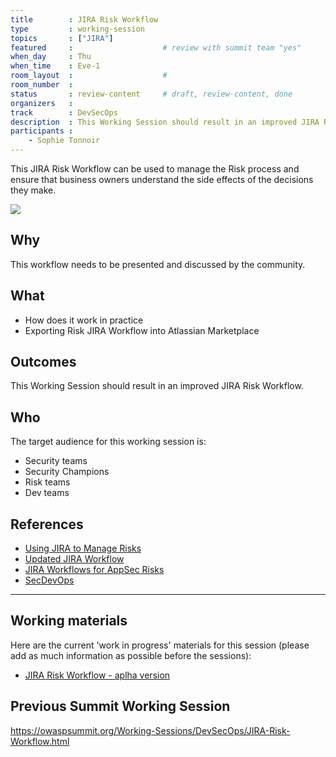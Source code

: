 ```yaml
---
title        : JIRA Risk Workflow
type         : working-session
topics       : ["JIRA"]
featured     :                    # review with summit team "yes"
when_day     : Thu
when_time    : Eve-1
room_layout  :                    #
room_number  :
status       : review-content     # draft, review-content, done
organizers   :
track        : DevSecOps
description  : This Working Session should result in an improved JIRA Risk Workflow
participants :
    - Sophie Tonnoir
---
```


This JIRA Risk Workflow can be used to manage the Risk process and ensure that business owners understand the side effects of the decisions they make.

![](https://image.slidesharecdn.com/usingjiratomanagerisks-v1-160630164521/95/using-jira-to-manage-risks-v10-owasp-app-sec-eu-june-2016-27-638.jpg?cb=1467305140)


## Why

This workflow needs to be presented and discussed by the community.

## What

 - How does it work in practice
 - Exporting Risk JIRA Workflow into Atlassian Marketplace

## Outcomes

This Working Session should result in an improved JIRA Risk Workflow.

## Who

The target audience for this working session is:

  - Security teams
  - Security Champions
  - Risk teams
  - Dev teams

## References

- [Using JIRA to Manage Risks](https://2016.appsec.eu/wp-content/uploads/2016/07/AppSecEU2016-Dinis-Cruz-Using-Jira-To-Manage-Risks.pdf)
- [Updated JIRA Workflow](http://blog.diniscruz.com/2016/03/updated-jira-risk-workflow-now-with.html)
- [JIRA Workflows for AppSec Risks](http://blog.diniscruz.com/2015/12/jira-workflows-for-handing-appsec-risks.html)
- [SecDevOps](https://leanpub.com/secdevops)

---

## Working materials

Here are the current 'work in progress' materials for this session (please add as much information as possible before the sessions):
- [JIRA Risk Workflow - aplha version](http://blog.diniscruz.com/2016/10/jira-risk-workflow-book-alpha-version.html)


## Previous Summit Working Session

https://owaspsummit.org/Working-Sessions/DevSecOps/JIRA-Risk-Workflow.html
